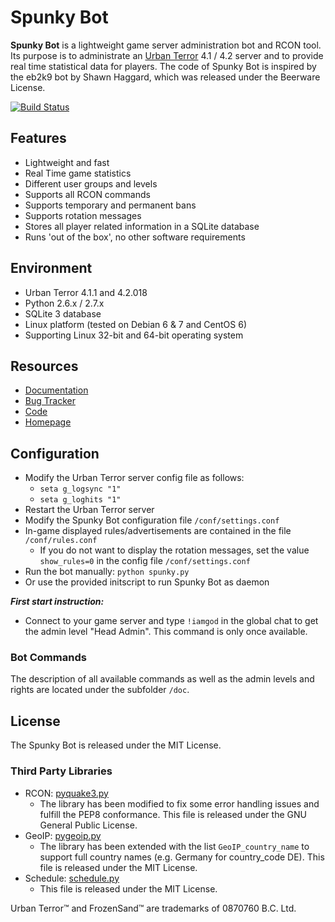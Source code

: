 # Spunky Bot

**Spunky Bot** is a lightweight game server administration bot and RCON tool.
Its purpose is to administrate an [Urban Terror](http://www.urbanterror.info) 4.1 / 4.2 server and to provide real time statistical data for players.
The code of Spunky Bot is inspired by the eb2k9 bot by Shawn Haggard, which was released under the Beerware License.

[![Build Status](https://travis-ci.org/SpunkyBot/spunkybot.png?branch=master)](https://travis-ci.org/SpunkyBot/spunkybot)


## Features
- Lightweight and fast
- Real Time game statistics
- Different user groups and levels
- Supports all RCON commands
- Supports temporary and permanent bans
- Supports rotation messages
- Stores all player related information in a SQLite database
- Runs 'out of the box', no other software requirements

## Environment
- Urban Terror 4.1.1 and 4.2.018
- Python 2.6.x / 2.7.x
- SQLite 3 database
- Linux platform (tested on Debian 6 & 7 and CentOS 6)
- Supporting Linux 32-bit and 64-bit operating system


## Resources
* [Documentation](https://github.com/SpunkyBot/spunkybot/wiki)
* [Bug Tracker](https://github.com/SpunkyBot/spunkybot/issues)
* [Code](https://github.com/SpunkyBot/spunkybot)
* [Homepage](http://www.spunkybot.de)


## Configuration
- Modify the Urban Terror server config file as follows:
	- `seta g_logsync "1"`
	- `seta g_loghits "1"`
- Restart the Urban Terror server
- Modify the Spunky Bot configuration file `/conf/settings.conf`
- In-game displayed rules/advertisements are contained in the file `/conf/rules.conf`
	- If you do not want to display the rotation messages, set the value `show_rules=0` in the config file `/conf/settings.conf`
- Run the bot manually: `python spunky.py`
- Or use the provided initscript to run Spunky Bot as daemon

**_First start instruction:_**

- Connect to your game server and type `!iamgod` in the global chat to get the admin level "Head Admin". This command is only once available.


### Bot Commands
The description of all available commands as well as the admin levels and rights are located under the subfolder `/doc`.


## License
The Spunky Bot is released under the MIT License.


### Third Party Libraries
 - RCON: [pyquake3.py](https://github.com/urthub/pyquake3)
	- The library has been modified to fix some error handling issues and fulfill the PEP8 conformance. This file is released under the GNU General Public License.
 - GeoIP: [pygeoip.py](https://github.com/urthub/pygeoip)
	- The library has been extended with the list `GeoIP_country_name` to support full country names (e.g. Germany for country_code DE). This file is released under the MIT License.
 - Schedule: [schedule.py](https://github.com/dbader/schedule)
	- This file is released under the MIT License. 

Urban Terror™ and FrozenSand™ are trademarks of 0870760 B.C. Ltd.
